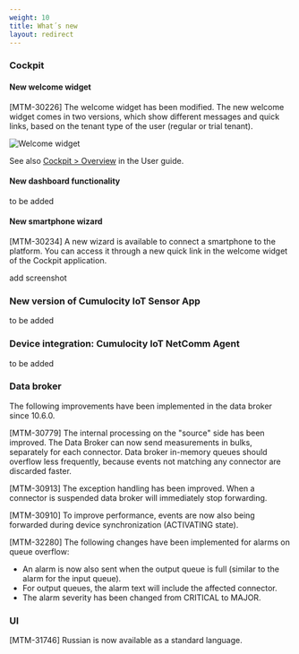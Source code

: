 ```yaml
---
weight: 10
title: What´s new
layout: redirect
---
```



### Cockpit

#### New welcome widget	

[MTM-30226] The welcome widget has been modified. The new welcome widget comes in two versions, which show different messages and quick links, based on the tenant type of the user (regular or trial tenant).

![Welcome widget](/images/release-notes/welcome-widget.png)

See also [Cockpit > Overview](/users-guide/cockpit#overview) in the User guide.

#### New dashboard functionality

to be added


#### New smartphone wizard

[MTM-30234] A new wizard is available to connect a smartphone to the platform. You can access it through a new quick link in the welcome widget of the Cockpit application.

add screenshot

### New version of Cumulocity IoT Sensor App

to be added

### Device integration: Cumulocity IoT NetComm Agent

to be added

### Data broker

The following improvements have been implemented in the data broker since 10.6.0.

[MTM-30779] The internal processing on the "source" side has been improved. The Data Broker can now send measurements in bulks, separately for each connector. Data broker in-memory queues should overflow less frequently, because events not matching any connector are discarded faster.

[MTM-30913] The exception handling has been improved. When a connector is suspended data broker will immediately stop forwarding.

[MTM-30910] To improve performance, events are now also being forwarded during device synchronization (ACTIVATING state).

[MTM-32280] The following changes have been implemented for alarms on queue overflow:

* An alarm is now also sent when the output queue is full (similar to the alarm for the input queue). 
* For output queues, the alarm text will include the affected connector. 
* The alarm severity has been changed from CRITICAL to MAJOR.


### UI

[MTM-31746] Russian is now available as a standard language.	




